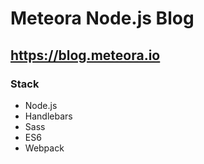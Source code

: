 # Meteora Node.js Blog
## https://blog.meteora.io

### Stack
* Node.js
* Handlebars
* Sass
* ES6
* Webpack
